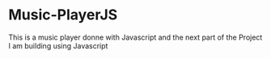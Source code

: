 # Music-PlayerJS
This is a music player donne with Javascript and the next part of the Project I am building using Javascript
